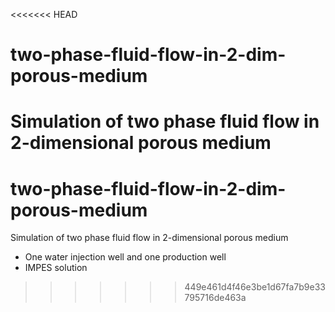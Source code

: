 <<<<<<< HEAD
# two-phase-fluid-flow-in-2-dim-porous-medium
Simulation of two phase fluid flow in 2-dimensional porous medium
=======
# two-phase-fluid-flow-in-2-dim-porous-medium
Simulation of two phase fluid flow in 2-dimensional porous medium
* One water injection well and one production well
* IMPES solution
>>>>>>> 449e461d4f46e3be1d67fa7b9e33795716de463a
